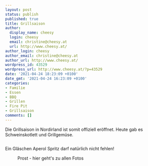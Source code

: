 ```yaml
---
layout: post
status: publish
published: true
title: Grillsaison
author:
  display_name: cheesy
  login: cheesy
  email: christine@cheesy.at
  url: http://www.cheesy.at/
author_login: cheesy
author_email: christine@cheesy.at
author_url: http://www.cheesy.at/
wordpress_id: 43529
wordpress_url: http://www.cheesy.at/?p=43529
date: '2021-04-24 18:23:09 +0100'
date_gmt: '2021-04-24 16:23:09 +0100'
categories:
- Familie
- Essen
- BBQ
- Grillen
- Fire Pit
- Grillsaison
comments: []
---
```

<!-- wp:paragraph -->
Die Grillsaison in Nordirland ist somit offiziell eröffnet. Heute gab es Schweinskotlett und Grillgemüse.
<!-- /wp:paragraph -->
<!-- wp:image {"id":43522} -->
<figure class="wp-block-image"><img src="{% link _posts/2021-04-24-grillsaison/BBQ-006-2.jpg %}" alt="" class="wp-image-43522"></figure>
<!-- /wp:image -->
<!-- wp:paragraph -->
Ein Gläschen Aperol Spritz darf natürlich nicht fehlen!
<!-- /wp:paragraph -->
<!-- wp:image {"id":43518,"linkDestination":"custom"} -->
<figure class="wp-block-image"><a href="http://www.cheesy.at/fotos/leben-in-belfast/2021-2/bbq-saison/"><img src="{% link _posts/2021-04-24-grillsaison/BBQ-002-2.jpg %}" alt="" class="wp-image-43518"></a><br>
<figcaption>Prost - hier geht's zu allen Fotos</figcaption>
</figure>
<!-- /wp:image -->
